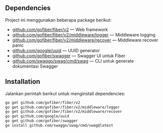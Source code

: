 ## Dependencies

Project ini menggunakan beberapa package berikut:

- [github.com/gofiber/fiber/v2](https://github.com/gofiber/fiber/v2) — Web framework
- [github.com/gofiber/fiber/v2/middleware/logger](https://pkg.go.dev/github.com/gofiber/fiber/v2/middleware/logger) — Middleware logging
- [github.com/gofiber/fiber/v2/middleware/recover](https://pkg.go.dev/github.com/gofiber/fiber/v2/middleware/recover) — Middleware recover panic
- [github.com/google/uuid](https://pkg.go.dev/github.com/google/uuid) — UUID generator
- [github.com/gofiber/swagger](https://github.com/gofiber/swagger) — Swagger UI untuk Fiber
- [github.com/swaggo/swag/cmd/swag](https://github.com/swaggo/swag) — CLI untuk generate dokumentasi Swagger

## Installation

Jalankan perintah berikut untuk menginstall dependencies:

```bash
go get github.com/gofiber/fiber/v2
go get github.com/gofiber/fiber/v2/middleware/logger
go get github.com/gofiber/fiber/v2/middleware/recover
go get github.com/google/uuid
go get github.com/gofiber/swagger
go install github.com/swaggo/swag/cmd/swag@latest